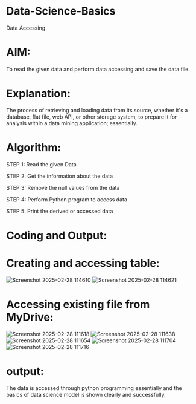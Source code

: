 # Data-Science-Basics
Data Accessing 

# AIM:
To read the given data and perform data accessing and save the data file.

# Explanation:
The process of retrieving and loading data from its source, whether it's a database, flat file, web API, or other storage system, to prepare it for analysis within a data mining application; essentially.

# Algorithm:
STEP 1: Read the given Data

STEP 2: Get the information about the data

STEP 3: Remove the null values from the data

STEP 4: Perform Python program to access data

STEP 5: Print the derived or accessed data

# Coding and Output:
# Creating and accessing table:
![Screenshot 2025-02-28 114610](https://github.com/user-attachments/assets/bb3bd194-f5e5-492c-a634-9862c00fe83d)
![Screenshot 2025-02-28 114621](https://github.com/user-attachments/assets/9b6bfeab-0f0a-45e7-a186-49e14d82ca7b)
# Accessing existing file from MyDrive:
![Screenshot 2025-02-28 111618](https://github.com/user-attachments/assets/bff81566-0ac1-45db-aee4-cd8f96dbc24c)
![Screenshot 2025-02-28 111638](https://github.com/user-attachments/assets/2af02071-3f64-4c52-99ba-1e2086e48181)
![Screenshot 2025-02-28 111654](https://github.com/user-attachments/assets/cb356988-b099-425b-8e0b-aa0553021e8f)
![Screenshot 2025-02-28 111704](https://github.com/user-attachments/assets/89eff0ac-1655-4da6-9bba-0ead67ae7d05)
![Screenshot 2025-02-28 111716](https://github.com/user-attachments/assets/ee387352-dbc4-4e91-8994-c2c730aef728)



# output:
The data is accessed through python programming essentially and the basics of data science model is shown clearly and successfully.
